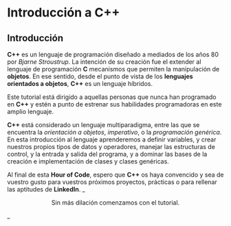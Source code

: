 Introducción a C++
====

Introducción
----

**C++** es un lenguaje de programación diseñado a mediados de los años 80 por *Bjarne Stroustrup*. La intención de su creación fue el extender al lenguaje de programación **C** mecanismos que permiten la manipulación de **objetos**. En ese sentido, desde el punto de vista de los **lenguajes orientados a objetos**, **C++** es un lenguaje híbridos.

Este tutorial está dirigido a aquellas personas que nunca han programado en **C++** y estén a punto de estrenar sus habilidades programadoras en este amplio lenguaje.

**C++** está considerado un lenguaje multiparadigma, entre las que se encuentra la _orientación a objetos_, _imperativo_, o la _programación genérica_. En esta introducción al lenguaje aprenderemos a definir variables, y crear nuestros propios tipos de datos y operadores, manejar las estructuras de control, y la entrada y salida del programa, y a dominar las bases de la creación e implementación de clases y clases genéricas.

Al final de esta **Hour of Code**, espero que **C++** os haya convencido y sea de vuestro gusto para vuestros próximos proyectos, prácticas o para rellenar las aptitudes de **LinkedIn**.
_<center>
Sin más dilación comenzamos con el tutorial.
</center>_
